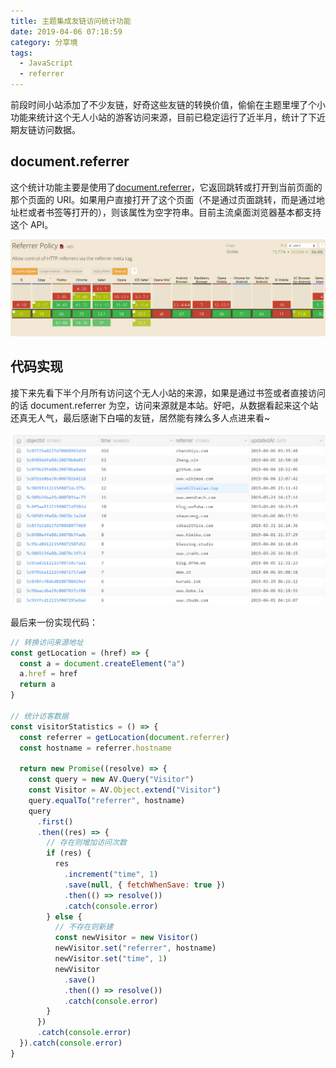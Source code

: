 ```yaml
---
title: 主题集成友链访问统计功能
date: 2019-04-06 07:18:59
category: 分享境
tags:
  - JavaScript
  - referrer
---
```


前段时间小站添加了不少友链，好奇这些友链的转换价值，偷偷在主题里埋了个小功能来统计这个无人小站的游客访问来源，目前已稳定运行了近半月，统计了下近期友链访问数据。

## document.referrer

这个统计功能主要是使用了[document.referrer](https://developer.mozilla.org/zh-CN/docs/Web/API/Document/referrer)，它返回跳转或打开到当前页面的那个页面的 URI。如果用户直接打开了这个页面（不是通过页面跳转，而是通过地址栏或者书签等打开的），则该属性为空字符串。目前主流桌面浏览器基本都支持这个 API。

![Can I Use](/IMAGES/2019/友链访问/Can_I_Use.png)

## 代码实现

接下来先看下半个月所有访问这个无人小站的来源，如果是通过书签或者直接访问的话 document.referrer 为空，访问来源就是本站。好吧，从数据看起来这个站还真无人气，最后感谢下白喵的友链，居然能有辣么多人点进来看~

![半月访问统计](/IMAGES/2019/友链访问/半月访问统计.png)

最后来一份实现代码：

```javascript
// 转换访问来源地址
const getLocation = (href) => {
  const a = document.createElement("a")
  a.href = href
  return a
}

// 统计访客数据
const visitorStatistics = () => {
  const referrer = getLocation(document.referrer)
  const hostname = referrer.hostname

  return new Promise((resolve) => {
    const query = new AV.Query("Visitor")
    const Visitor = AV.Object.extend("Visitor")
    query.equalTo("referrer", hostname)
    query
      .first()
      .then((res) => {
        // 存在则增加访问次数
        if (res) {
          res
            .increment("time", 1)
            .save(null, { fetchWhenSave: true })
            .then(() => resolve())
            .catch(console.error)
        } else {
          // 不存在则新建
          const newVisitor = new Visitor()
          newVisitor.set("referrer", hostname)
          newVisitor.set("time", 1)
          newVisitor
            .save()
            .then(() => resolve())
            .catch(console.error)
        }
      })
      .catch(console.error)
  }).catch(console.error)
}
```
